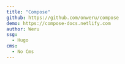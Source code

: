 ```yaml
---
title: "Compose"
github: https://github.com/onweru/compose
demo: https://compose-docs.netlify.com
author: Weru
ssg:
  - Hugo
cms:
  - No Cms
---
```

